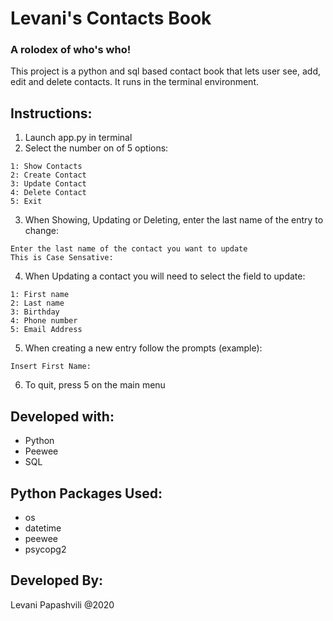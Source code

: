 # Levani's Contacts Book
### A rolodex of who's who!

This project is a python and sql based contact book that lets user see, add, edit and delete contacts.  It runs in the terminal environment.

## Instructions:
1. Launch app.py in terminal
2. Select the number on of 5 options:
```
1: Show Contacts
2: Create Contact 
3: Update Contact 
4: Delete Contact 
5: Exit

```
3. When Showing, Updating or Deleting, enter the last name of the entry to change:
```
Enter the last name of the contact you want to update
This is Case Sensative:
```

4. When Updating a contact you will need to select the field to update:
```
1: First name 
2: Last name
3: Birthday 
4: Phone number 
5: Email Address
```

5. When creating a new entry follow the prompts (example):
```
Insert First Name:
```

6. To quit, press 5 on the main menu

## Developed with:
- Python
- Peewee
- SQL

## Python Packages Used:
- os
- datetime
- peewee
- psycopg2

## Developed By:
Levani Papashvili @2020
